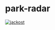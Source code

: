 # park-radar

[![jackost](https://circleci.com/github/jackost/park-radar.svg?style=svg)](https://app.circleci.com/pipelines/github/jackost/park-radar)
